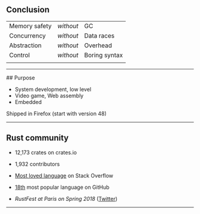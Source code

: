 ## Conclusion

| | | |
| --- | :---: | --- |
| Memory safety | _without_ | GC |
| Concurrency | _without_ | Data races |
| Abstraction | _without_ | Overhead |
| Control | _without_ | Boring syntax |
| | | |
<!-- .element: class="headless no-border" -->

---

## Purpose

* System development, low level
* Video game, Web assembly
* Embedded

Shipped in Firefox (start with version 48) <!-- .element: style="margin-top:5%" -->

---

## Rust community

* 12,173 crates on crates.io

* 1,932 contributors

* [Most loved language](https://insights.stackoverflow.com/survey/2017#most-loved-dreaded-and-wanted) on Stack Overflow

* [18th](https://blog.sourced.tech/post/language_migrations/#most-popular-languages-on-github) most popular language on GitHub

* _RustFest at Paris on Spring 2018_ ([Twitter](https://twitter.com/rustlang/status/914169823009103872/photo/1))

---

<!-- .slide: data-background="assets/img/love_me.gif" -->